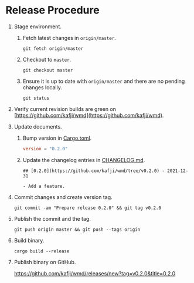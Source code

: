 # Release Procedure

1. Stage environment.

    1. Fetch latest changes in `origin/master`.

        ```
        git fetch origin/master
        ```

    2. Checkout to `master`.

        ```
        git checkout master
        ```

    3. Ensure it is up to date with `origin/master` and there are no pending changes locally.

        ```
        git status
        ```

2. Verify current revision builds are green on [https://github.com/kafji/wmd](https://github.com/kafji/wmd).

3. Update documents.

    1. Bump version in [Cargo.toml](../Cargo.toml).

        ```toml
        version = "0.2.0"
        ```

    2. Update the changelog entries in [CHANGELOG.md](../CHANGELOG.md).

        ```
        ## [0.2.0](https://github.com/kafji/wmd/tree/v0.2.0) - 2021-12-31

        - Add a feature.
        ```

4. Commit changes and create version tag.

    ```
    git commit -am "Prepare release 0.2.0" && git tag v0.2.0
    ```

5. Publish the commit and the tag.

    ```
    git push origin master && git push --tags origin
    ```

6. Build binary.

    ```
    cargo build --release
    ```

7. Publish binary on GitHub.

    https://github.com/kafji/wmd/releases/new?tag=v0.2.0&title=0.2.0
